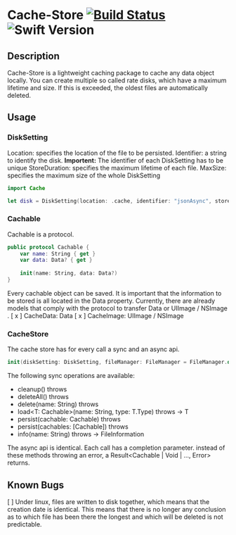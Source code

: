 # Cache-Store [![Build Status](https://travis-ci.org/biren9/Cache-Store.svg?branch=master)](https://travis-ci.org/biren9/Cache-Store) ![Swift Version](https://img.shields.io/badge/Swift-5.1-blue)

## Description
Cache-Store is a lightweight caching package to cache any data object locally. You can create multiple so called rate disks, which have a maximum lifetime and size. If this is exceeded, the oldest files are automatically deleted.

## Usage

### DiskSetting
Location: specifies the location of the file to be persisted.
Identifier: a string to identify the disk. **Importent:** The identifier of each DiskSetting has to be unique
StoreDuration: specifies the maximum lifetime of each file.
MaxSize: specifies the maximum size of the whole DiskSetting

```swift
import Cache

let disk = DiskSetting(location: .cache, identifier: "jsonAsync", storeDuration: .minutes(10), maxSize: .MB(5))
```

### Cachable
Cachable is a protocol.
```swift
public protocol Cachable {
    var name: String { get }
    var data: Data? { get }
    
    init(name: String, data: Data?)
}
```
Every cachable object can be saved. It is important that the information to be stored is all located in the Data property.
Currently, there are already models that comply with the protocol to transfer Data or UIImage / NSImage .
[ x ] CacheData: Data
[ x ] CacheImage: UIImage / NSImage

### CacheStore
The cache store has for every call a sync and an async api.
```swift
init(diskSetting: DiskSetting, fileManager: FileManager = FileManager.default, asyncQueue: DispatchQueue = .global(qos: .utility))
```
The following sync operations are available:
 - cleanup() throws
 - deleteAll() throws
 - delete(name: String) throws 
 - load<T: Cachable>(name: String, type: T.Type) throws -> T
 - persist(cachable: Cachable) throws
 - persist(cachables: [Cachable]) throws
 - info(name: String) throws -> FileInformation

The async api is identical. Each call has a completion parameter.
instead of these methods throwing an error, a Result<Cachable | Void | ..., Error> returns.

## Known Bugs
[  ] Under linux, files are written to disk together, which means that the creation date is identical. This means that there is no longer any conclusion as to which file has been there the longest and which will be deleted is not predictable.
